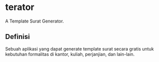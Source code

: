# terator

A Template Surat Generator.

## Definisi

Sebuah aplikasi yang dapat generate template surat secara gratis untuk kebutuhan formalitas di kantor, kuliah, perjanjian, dan lain-lain.
